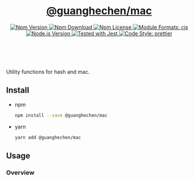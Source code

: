 <header>
  <h1 align="center">
    <a href="https://github.com/guanghechen/sora/tree/@guanghechen/mac@1.0.0-alpha.1/packages/mac#readme">@guanghechen/mac</a>
  </h1>
  <div align="center">
    <a href="https://www.npmjs.com/package/@guanghechen/mac">
      <img
        alt="Npm Version"
        src="https://img.shields.io/npm/v/@guanghechen/mac.svg"
      />
    </a>
    <a href="https://www.npmjs.com/package/@guanghechen/mac">
      <img
        alt="Npm Download"
        src="https://img.shields.io/npm/dm/@guanghechen/mac.svg"
      />
    </a>
    <a href="https://www.npmjs.com/package/@guanghechen/mac">
      <img
        alt="Npm License"
        src="https://img.shields.io/npm/l/@guanghechen/mac.svg"
      />
    </a>
    <a href="#install">
      <img
        alt="Module Formats: cjs"
        src="https://img.shields.io/badge/module_formats-cjs-green.svg"
      />
    </a>
    <a href="https://github.com/nodejs/node">
      <img
        alt="Node.js Version"
        src="https://img.shields.io/node/v/@guanghechen/mac"
      />
    </a>
    <a href="https://github.com/facebook/jest">
      <img
        alt="Tested with Jest"
        src="https://img.shields.io/badge/tested_with-jest-9c465e.svg"
      />
    </a>
    <a href="https://github.com/prettier/prettier">
      <img
        alt="Code Style: prettier"
        src="https://img.shields.io/badge/code_style-prettier-ff69b4.svg?style=flat-square"
      />
    </a>
  </div>
</header>
<br/>

Utility functions for hash and mac.


## Install

* npm

  ```bash
  npm install --save @guanghechen/mac
  ```

* yarn

  ```bash
  yarn add @guanghechen/mac
  ```

## Usage


### Overview

[homepage]: https://github.com/guanghechen/sora/tree/@guanghechen/mac@1.0.0-alpha.1/packages/mac#readme
